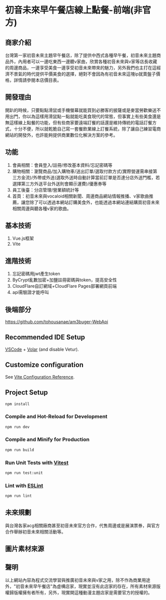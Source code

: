# 初音未來早午餐店線上點餐-前端(非官方)

## 商家介紹
台灣第一家初音未來主題早午餐店，除了提供中西式各種早午餐，初音未來主題商品外，內用者可以一邊吃東西一邊聽v家曲，欣賞各種初音未來與v家等店長收藏的周邊商品，一邊享受美食一邊享受初音未來帶來的魅力，另外我們也主打在這經濟不景氣的時代提供平價美食的選擇，絕對不會因為有初音未來這塊ip就賣盤子價格，詳情請參閱本店價目表。

## 開發理由
開趴的時候，只要點點滑鼠或手機螢幕就能買到必勝客的披薩或是麥當勞歡樂送不用出門，你以為這樣用滑鼠點一點就能吃美食現代的常態，但事實上有些美食還是無這樣線上點餐的功能，但有些商家要遠端訂餐的話還是維持傳統的電話訂餐方式，十分不便，所以就乾脆自己寫一套餐飲業線上訂餐系統，除了讓自己練習電商網站的開發外，也許能夠提供商業數位化解決方案的參考。

## 功能
1. 會員相關：會員登入/註冊/修改基本資料/忘記密碼等
2. 購物相關：瀏覽商品/加入購物車/送出訂單/選取付款方式(實際營運需串接第三方金流)/外帶或外送(選取外送時自動計算當前訂單是否達分店外送門檻，若選擇第三方外送平台外送則會顯示運費)/優惠券等
3. 員工後臺：分店管理/營業額統計等
4. 首頁：初音未來與vocaloid相關新聞、周邊商品網站情報推播、v家歌曲推薦，讓您除了可以透過本網站訂購美食外，也能透過本網站連結購買初音未來相關周邊與聽各種v家的歌曲。

## 基本技術
1. Vue.js框架
2. Vite

## 進階技術
1. 忘記密碼用jwt產生token
2. ByCrypt亂數加密+加鹽註冊密碼與token，提高安全性
3. CloudFlare自訂網域+CloudFlare Pages部署網頁前端
4. api需驗證才能呼叫

## 後端部分

https://github.com/tohousanae/am3buger-WebApi

## Recommended IDE Setup

[VSCode](https://code.visualstudio.com/) + [Volar](https://marketplace.visualstudio.com/items?itemName=Vue.volar) (and disable Vetur).

## Customize configuration

See [Vite Configuration Reference](https://vitejs.dev/config/).

## Project Setup

```sh
npm install
```

### Compile and Hot-Reload for Development

```sh
npm run dev
```

### Compile and Minify for Production

```sh
npm run build
```

### Run Unit Tests with [Vitest](https://vitest.dev/)

```sh
npm run test:unit
```

### Lint with [ESLint](https://eslint.org/)

```sh
npm run lint
```
## 未來規劃
與台灣各家acg相關廠商甚至初音未來官方合作，代售周邊或是展演票券，與官方合作舉辦初音未來相關活動等。

## 圖片素材來源

## 聲明
以上網站內容為程式交流學習與推廣初音未來與v家之用，除不作為商業用途外，"初音未來早午餐店"為虛構店家，現實並沒有此店家的存在，所有素材來源版權歸版權擁有者所有，另外，現實開這種動漫主題店家是需要官方的授權的。
